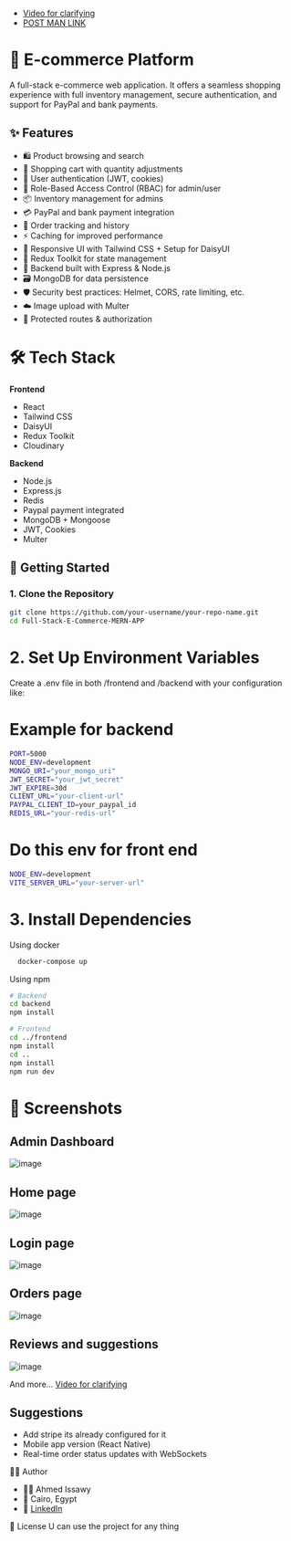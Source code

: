 - [Video for clarifying](https://drive.google.com/file/d/1yxQb-9KpTvIgudCj7gLD2PHKdQd6P6sQ/view?usp=sharing)
- [POST MAN LINK](https://ai7777-7249.postman.co/workspace/E-Commerce~0ef9f903-b1d6-4345-adbc-e25c660a2208/collection/39355421-256af78b-2f60-4fef-a517-749934029e3e?action=share&creator=39355421)

# 🛒 E-commerce Platform    

A full-stack e-commerce web application. It offers a seamless shopping experience with full inventory management, secure authentication, and support for PayPal and bank payments.      

## ✨ Features

- 🛍️ Product browsing and search
- 🛒 Shopping cart with quantity adjustments
- 👤 User authentication (JWT, cookies)
- 🔐 Role-Based Access Control (RBAC) for admin/user
- 📦 Inventory management for admins
- 💳 PayPal and bank payment integration
- 🧾 Order tracking and history
- ⚡ Caching for improved performance
- 📱 Responsive UI with Tailwind CSS + Setup for DaisyUI
- 🔄 Redux Toolkit for state management
- 🧠 Backend built with Express & Node.js
- 🗃️ MongoDB for data persistence
- 🛡️ Security best practices: Helmet, CORS, rate limiting, etc.
- ☁️ Image upload with Multer
- 🔐 Protected routes & authorization

# 🛠️ Tech Stack

**Frontend**  
- React  
- Tailwind CSS  
- DaisyUI  
- Redux Toolkit
- Cloudinary

**Backend**  
- Node.js  
- Express.js
- Redis
- Paypal payment integrated
- MongoDB + Mongoose  
- JWT, Cookies  
- Multer


## 🔧 Getting Started

### 1. Clone the Repository

```bash
git clone https://github.com/your-username/your-repo-name.git
cd Full-Stack-E-Commerce-MERN-APP
```

# 2. Set Up Environment Variables
Create a .env file in both /frontend and /backend with your configuration like:
# Example for backend
```bash
PORT=5000
NODE_ENV=development
MONGO_URI="your_mongo_uri"
JWT_SECRET="your_jwt_secret"
JWT_EXPIRE=30d
CLIENT_URL="your-client-url"
PAYPAL_CLIENT_ID=your_paypal_id
REDIS_URL="your-redis-url"
```
# Do this env for front end
```bash
NODE_ENV=development
VITE_SERVER_URL="your-server-url"
```

# 3. Install Dependencies
Using docker 
```bash
  docker-compose up
```

Using npm
```bash
# Backend
cd backend
npm install

# Frontend
cd ../frontend
npm install
cd ..
npm install
npm run dev
```

# 📸 Screenshots
## Admin Dashboard
![image](https://github.com/user-attachments/assets/ad0e4eb8-c5c3-49a2-83c4-9e97efdd8c2b)

## Home page
![image](https://github.com/user-attachments/assets/d0856f79-d856-4074-a274-b649578ebe55)

## Login page
![image](https://github.com/user-attachments/assets/a8f8ea3e-e928-4769-bd57-1fb7ca306f43)

## Orders page
![image](https://github.com/user-attachments/assets/72356e65-58c0-493d-859a-ec5f4f5ee214)

## Reviews and suggestions
![image](https://github.com/user-attachments/assets/45d44788-fa24-43d2-a8bd-086cc1e17ec6)


And more... [Video for clarifying](https://drive.google.com/file/d/1yxQb-9KpTvIgudCj7gLD2PHKdQd6P6sQ/view?usp=sharing)

## Suggestions
- Add stripe its already configured for it
- Mobile app version (React Native)
- Real-time order status updates with WebSockets

👨‍💻 Author
- 👨‍💻 Ahmed Issawy
- 📍 Cairo, Egypt
- 🔗 [LinkedIn](https://www.linkedin.com/in/ahmed-issawy-53b29528b/)

📄 License
U can use the project for any thing
